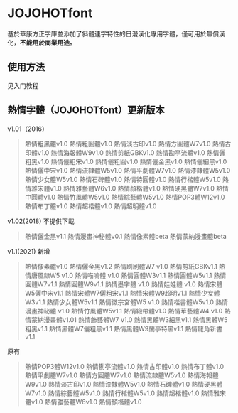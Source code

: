 # JOJOHOTfont
基於華康方正字庫並添加了斜體連字特性的日漫漢化專用字體，僅可用於無償漢化，**不能用於商業用途。**
##  使用方法
见入门教程

## 熱情字體（JOJOHOTfont）更新版本
v1.01（2016）
> 熱情粗黑體v1.0
熱情粗圓體v1.0
熱情淡古印v1.0
熱情方圓體W7v1.0
熱情古印體v1.0
熱情海報體W9v1.0
熱情剪紙GBKv1.0
熱情勘亭流體v1.0
熱情儷粗黑v1.0
熱情儷粗宋v1.0
熱情儷粗圓v1.0
熱情儷金黑v1.0
熱情儷細黑v1.0
熱情儷中宋v1.0
熱情流隸體W5v1.0
熱情平劇體W7v1.0
熱情漆隸體W5v1.0
熱情少女體W5v1.0
熱情石碑體v1.0
熱情特圓體v1.0
熱情行楷體W5v1.0
熱情雅宋體v1.0
熱情雅藝體W6v1.0
熱情顏楷體v1.0
熱情硬黑體W7v1.0
熱情中圓體v1.0
熱情竹風體W5v1.0
熱情綜藝體W5v1.0
熱情POP3體W12v1.0
熱情布丁體v1.0
熱情超楷體v1.0
熱情超明體v1.0

v1.02(2018) 不提供下載
> 熱情儷金黑v1.1
熱情漫畫神秘體v0.1
熱情像素體beta
熱情蒙納漫畫體beta

v1.1(2021)
新增
> 熱情像素體v1.0
熱情儷金黑v1.2
熱情刷刷體W7 v1.0
熱情剪紙GBKv1.1
熱情唐風隸W5 v1.0
熱情喵嗚體 v1.0
熱情圓體W3v1.1
熱情圓體W5v1.1
熱情圓體W7v1.1
熱情圓體W9v1.1
熱情墨字體 v1.0
熱情娃娃體 v1.0
熱情宋體W5儷中宋v1.1
熱情宋體W7儷粗宋v1.1
熱情宋體W9超明v1.1
熱情少女體W3v1.1
熱情少女體W5v1.1
熱情徽宗宮體W5 v1.0
熱情楷書體W5v1.0
熱情漫畫神祕體 v1.0
熱情竹風體W5v1.1
熱情緞帶體v1.0
熱情華藝體W4 v1.0
熱情蒙納漫畫體v1.01
熱情飾藝體W7 v1.0
熱情黑體W3細黑v1.1
熱情黑體W5粗黑v1.1
熱情黑體W7儷粗黑v1.1
熱情黑體W9蘭亭特黑v1.1
熱情龍角新書v1.1

原有
> 熱情POP3體W12v1.0
熱情勘亭流體v1.0
熱情古印體v1.0
熱情布丁體v1.0
熱情平劇體W7v1.0
熱情方圓體W7v1.0
熱情流隸體W5v1.0
熱情海報體W9v1.0
熱情淡古印v1.0
熱情漆隸體W5v1.0
熱情石碑體v1.0
熱情硬黑體W7v1.0
熱情綜藝體W5v1.0
熱情行楷體W5v1.0
熱情超楷體v1.0
熱情雅宋體v1.0
熱情雅藝體W6v1.0
熱情顏楷體v1.0
